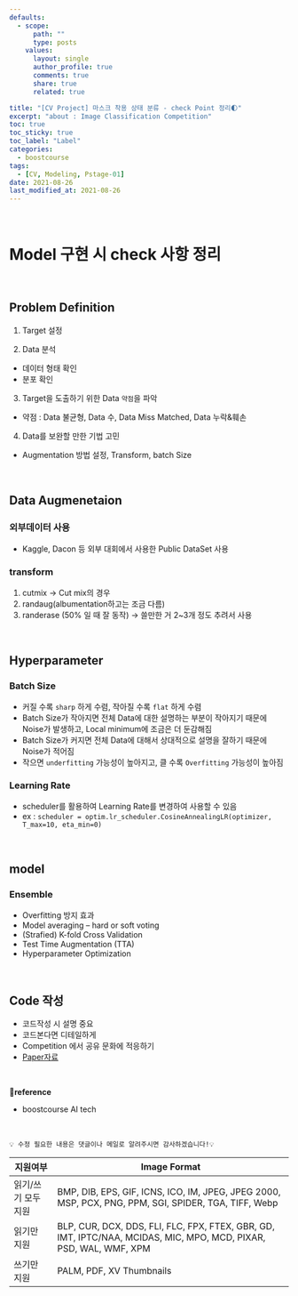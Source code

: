```yaml
---
defaults:
  - scope:
      path: ""
      type: posts
    values:
      layout: single
      author_profile: true
      comments: true
      share: true
      related: true

title: "[CV Project] 마스크 착용 상태 분류 - check Point 정리🌓"
excerpt: "about : Image Classification Competition"
toc: true
toc_sticky: true
toc_label: "Label"
categories:
  - boostcourse
tags:
  - [CV, Modeling, Pstage-01]
date: 2021-08-26
last_modified_at: 2021-08-26
---
```


<br>

# Model 구현 시 check 사항 정리

<br>

## Problem Definition

1. Target 설정

2. Data 분석
  
  - 데이터 형태 확인
  - 분포 확인

3. Target을 도출하기 위한 Data `약점`을 파악

  - 약점 : Data 불균형, Data 수, Data Miss Matched, Data 누락&훼손

4. Data를 보완할 만한 기법 고민

  - Augmentation 방법 설정, Transform, batch Size 

<br>

## Data Augmenetaion


### 외부데이터 사용

- Kaggle, Dacon 등 외부 대회에서 사용한 Public DataSet 사용

### transform 

1. cutmix -> Cut mix의 경우
2. randaug(albumentation하고는 조금 다름)
3. randerase (50% 일 때 잘 동작)
  -> 쓸만한 거 2~3개 정도 추려서 사용

<br>

## Hyperparameter

### Batch Size

- 커질 수록 `sharp` 하게 수렴, 작아질 수록 `flat` 하게 수렴 
- Batch Size가 작아지면 전체 Data에 대한 설명하는 부분이 작아지기 때문에 Noise가 발생하고, Local minimum에 조금은 더 둔감해짐
- Batch Size가 커지면 전체 Data에 대해서 상대적으로 설명을 잘하기 때문에 Noise가 적어짐
- 작으면 `underfitting` 가능성이 높아지고, 클 수록 `Overfitting` 가능성이 높아짐

### Learning Rate

- scheduler를 활용하여 Learning Rate를 변경하여 사용할 수 있음
- ex : `scheduler = optim.lr_scheduler.CosineAnnealingLR(optimizer, T_max=10, eta_min=0)`

<br>

## model

### Ensemble

- Overfitting 방지 효과
- Model averaging – hard or soft voting
- (Strafied) K-fold Cross Validation
- Test Time Augmentation (TTA)
- Hyperparameter Optimization


<br>

## Code 작성

- 코드작성 시 설명 중요
- 코드본다면 디테일하게
- Competition 에서 공유 문화에 적응하기
- [Paper자료](Paperswithcodes.com)

<br>

**📌reference**
- boostcourse AI tech


<br>

```
💡 수정 필요한 내용은 댓글이나 메일로 알려주시면 감사하겠습니다!💡 
```



|지원여부|Image Format|
|---|---|
|읽기/쓰기 모두 지원|BMP, DIB, EPS, GIF, ICNS, ICO, IM, JPEG, JPEG 2000, MSP, PCX, PNG, PPM, SGI, SPIDER, TGA, TIFF, Webp|
|읽기만 지원|BLP, CUR, DCX, DDS, FLI, FLC, FPX, FTEX, GBR, GD, IMT, IPTC/NAA, MCIDAS, MIC, MPO, MCD, PIXAR, PSD, WAL, WMF, XPM|
|쓰기만 지원|PALM, PDF, XV Thumbnails|
